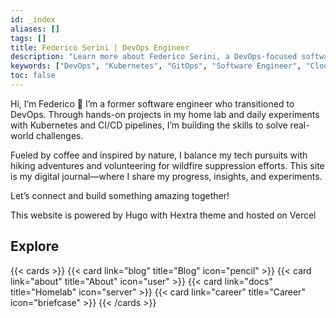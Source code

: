 ```yaml
---
id: _index
aliases: []
tags: []
title: Federico Serini | DevOps Engineer
description: "Learn more about Federico Serini, a DevOps-focused software engineer passionate about Kubernetes, GitOps, and cloud automation."
keywords: ["DevOps", "Kubernetes", "GitOps", "Software Engineer", "Cloud Automation"]
toc: false
---
```


Hi, I’m Federico 👋 I’m a former software engineer who transitioned to DevOps. Through hands-on projects in my home lab and daily experiments with Kubernetes and CI/CD pipelines, I’m building the skills to solve real-world challenges.

Fueled by coffee and inspired by nature, I balance my tech pursuits with hiking adventures and volunteering for wildfire suppression efforts. This site is my digital journal—where I share my progress, insights, and experiments.

Let’s connect and build something amazing together!

This website is powered by Hugo with Hextra theme and hosted on Vercel

## Explore

{{< cards >}}
  {{< card link="blog" title="Blog" icon="pencil" >}}
  {{< card link="about" title="About" icon="user" >}}
  {{< card link="docs" title="Homelab" icon="server" >}}
  {{< card link="career" title="Career" icon="briefcase" >}}
{{< /cards >}}

<div>
  <script> window.va = window.va || function () { (window.vaq = window.vaq || []).push(arguments); };</script>
  <script defer src="/_vercel/insights/script.js"></script>
</div>
